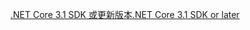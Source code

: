 [<span data-ttu-id="e7407-101">.NET Core 3.1 SDK 或更新版本</span><span class="sxs-lookup"><span data-stu-id="e7407-101">.NET Core 3.1 SDK or later</span></span>](https://dotnet.microsoft.com/download/dotnet-core/3.1)
